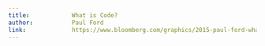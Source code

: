```yaml
---
title:            What is Code?
author:           Paul Ford
link:             https://www.bloomberg.com/graphics/2015-paul-ford-what-is-code/
---
```

